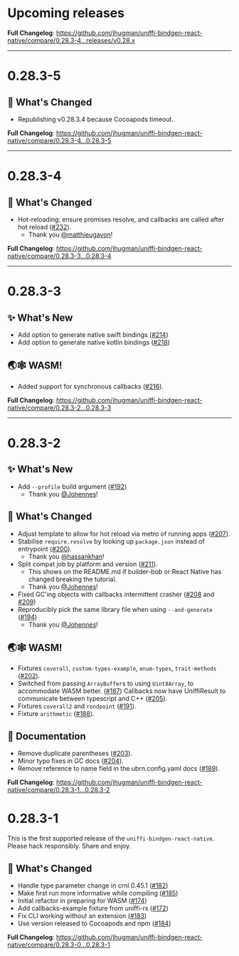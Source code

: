 # Upcoming releases

[//]: # (## 🦊 What's Changed)
[//]: # (## ⚠️ Breaking Changes)
[//]: # (**Full Changelog**: https://github.com/jhugman/uniffi-bindgen-react-native/compare/{{previous}}...{{current}})

**Full Changelog**: https://github.com/jhugman/uniffi-bindgen-react-native/compare/0.28.3-4...releases/v0.28.x

---

# 0.28.3-5

## 🦊 What's Changed

- Republishing v0.28.3.4 because Cocoapods timeout.

**Full Changelog**: https://github.com/jhugman/uniffi-bindgen-react-native/compare/0.28.3-4...0.28.3-5

---

# 0.28.3-4
## 🦊 What's Changed

- Hot-reloading: ensure promises resolve, and callbacks are called after hot reload ([#232](https://github.com/jhugman/uniffi-bindgen-react-native/pull/232)).
  - Thank you [@matthieugayon](https://github.com/matthieugayon)!

**Full Changelog**: https://github.com/jhugman/uniffi-bindgen-react-native/compare/0.28.3-3...0.28.3-4

---

# 0.28.3-3
## ✨ What's New

* Add option to generate native swift bindings ([#214](https://github.com/jhugman/uniffi-bindgen-react-native/pull/214))
* Add option to generate native kotlin bindings ([#218](https://github.com/jhugman/uniffi-bindgen-react-native/pull/218))

## 🌏🕸️ WASM!

* Added support for synchronous callbacks ([#216](https://github.com/jhugman/uniffi-bindgen-react-native/pull/216)).

**Full Changelog**: https://github.com/jhugman/uniffi-bindgen-react-native/compare/0.28.3-2...0.28.3-3

---

# 0.28.3-2
## ✨ What's New
* Add `--profile` build argument ([#192](https://github.com/jhugman/uniffi-bindgen-react-native/pull/192))
  * Thank you [@Johennes](https://github.com/Johennes)!

## 🦊 What's Changed

* Adjust template to allow for hot reload via metro of running apps ([#207](https://github.com/jhugman/uniffi-bindgen-react-native/pull/207)).
* Stabilise `require.resolve` by looking up `package.json` instead of entrypoint ([#200](https://github.com/jhugman/uniffi-bindgen-react-native/pull/200)).
  * Thank you [@hassankhan](https://github.com/hassankhan)!
* Split compat job by platform and version ([#211](https://github.com/jhugman/uniffi-bindgen-react-native/pull/211)).
  * This shows on the README.md if builder-bob or React Native has changed breaking the tutorial.
  * Thank you [@Johennes](https://github.com/Johennes)!
* Fixed GC'ing objects with callbacks intermittent crasher ([#208](https://github.com/jhugman/uniffi-bindgen-react-native/pull/208) and [#209](https://github.com/jhugman/uniffi-bindgen-react-native/pull/209))
* Reproducibly pick the same library file when using `--and-generate` ([#194](https://github.com/jhugman/uniffi-bindgen-react-native/pull/194))
  * Thank you [@Johennes](https://github.com/Johennes)!

## 🌏🕸️ WASM!
* Fixtures `coverall`, `custom-types-example`, `enum-types`, `trait-methods` ([#202](https://github.com/jhugman/uniffi-bindgen-react-native/pull/202)).
* Switched from passing `ArrayBuffer`s to using `Uint8Array`, to accommodate WASM better. ([#187](https://github.com/jhugman/uniffi-bindgen-react-native/pull/187))
Callbacks now have UniffiResult to communicate between typescript and C++ ([#205](https://github.com/jhugman/uniffi-bindgen-react-native/pull/205)).
* Fixtures `coverall2` and `rondpoint` ([#191](https://github.com/jhugman/uniffi-bindgen-react-native/pull/191)).
* Fixture `arithmetic` ([#188](https://github.com/jhugman/uniffi-bindgen-react-native/pull/188)).

## 📰 Documentation
* Remove duplicate parentheses ([#203](https://github.com/jhugman/uniffi-bindgen-react-native/pull/203)).
* Minor typo fixes in GC docs ([#204](https://github.com/jhugman/uniffi-bindgen-react-native/pull/204)).
* Remove reference to name field in the ubrn.config.yaml docs ([#189](https://github.com/jhugman/uniffi-bindgen-react-native/pull/189)).

**Full Changelog**: https://github.com/jhugman/uniffi-bindgen-react-native/compare/0.28.3-1...0.28.3-2

# 0.28.3-1

This is the first supported release of the `uniffi-bindgen-react-native`. Please hack responsibly. Share and enjoy.

## 🦊 What's Changed
* Handle type parameter change in crnl 0.45.1 ([#182](https://github.com/jhugman/uniffi-bindgen-react-native/pull/182))
* Make first run more informative while compiling ([#185](https://github.com/jhugman/uniffi-bindgen-react-native/pull/185))
* Initial refactor in preparing for WASM ([#174](https://github.com/jhugman/uniffi-bindgen-react-native/pull/174))
* Add callbacks-example fixture from uniffi-rs ([#172](https://github.com/jhugman/uniffi-bindgen-react-native/pull/172))
* Fix CLI working without an extension ([#183](https://github.com/jhugman/uniffi-bindgen-react-native/pull/183))
* Use version released to Cocoapods and npm ([#184](https://github.com/jhugman/uniffi-bindgen-react-native/pull/184))

**Full Changelog**: https://github.com/jhugman/uniffi-bindgen-react-native/compare/0.28.3-0...0.28.3-1


[//]: # (## ✨ What's New)
[//]: # (## 🦊 What's Changed)
[//]: # (## ⚠️ Breaking Changes)
[//]: # (**Full Changelog**: https://github.com/jhugman/uniffi-bindgen-react-native/compare/{{previous}}...{{current}})
